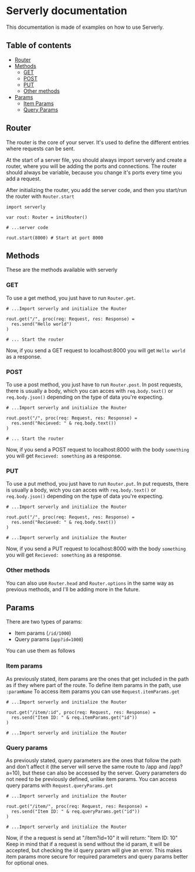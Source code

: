 # Serverly documentation
This documentation is made of examples on how to use Serverly.

## Table of contents
- [Router](#router)
- [Methods](#methods)
    - [GET](#get)
    - [POST](#post)
    - [PUT](#put)
    - [Other methods](#other-methods)
- [Params](#params)
    - [Item Params](#item-params)
    - [Query Params](#query-params)

## Router
The router is the core of your server. It's used to define the different entries where requests can be sent.

At the start of a server file, you should always import serverly and create a router, where you will be adding the ports and connections. The router should always be variable, because you change it's ports every time you add a request.

After initializing the router, you add the server code, and then you start/run the router with `Router.start`
```
import serverly

var rout: Router = initRouter()

# ...server code

rout.start(8000) # Start at port 8000
```


## Methods
These are the methods available with serverly

### GET
To use a get method, you just have to run `Router.get`.
```
# ...Import serverly and initialize the Router

rout.get("/", proc(req: Request, res: Response) = 
  res.send("Hello world")
)

# ... Start the router
```
Now, if you send a GET request to localhost:8000 you will get `Hello world` as a response.

### POST
To use a post method, you just have to run `Router.post`.
In post requests, there is usually a body, which you can acces with `req.body.text()` or `req.body.json()` depending on the type of data you're expecting.
```
# ...Import serverly and initialize the Router

rout.post("/", proc(req: Request, res: Response) = 
  res.send("Recieved: " & req.body.text())
)

# ... Start the router
```
Now, if you send a POST request to localhost:8000 with the body `something` you will get `Recieved: something` as a response.

### PUT
To use a put method, you just have to run `Router.put`.
In put requests, there is usually a body, wich you can acces with `req.body.text()` or `req.body.json()` depending on the type of data you're expecting.
```
# ...Import serverly and initialize the Router

rout.put("/", proc(req: Request, res: Response) = 
  res.send("Recieved: " & req.body.text())
)

# ...Import serverly and initialize the Router
```
Now, if you send a PUT request to localhost:8000 with the body `something` you will get `Recieved: something` as a response.

### Other methods
You can also use `Router.head` and `Router.options` in the same way as previous methods, and I'll be adding more in the future.

## Params
There are two types of params:
- Item params (`/id/1000`)
- Query params (`app?id=1000`)

You can use them as follows

### Item params
As previously stated, item params are the ones that get included in the path as if they where part of the route.
To define item params in the path, use `:paramName`
To access item params you can use `Request.itemParams.get`
```
# ...Import serverly and initialize the Router

rout.get("/item/:id", proc(req: Request, res: Response) = 
  res.send("Item ID: " & req.itemParams.get("id"))
)

# ...Import serverly and initialize the Router
```

### Query params
As previously stated, query parameters are the ones that follow the path and don't affect it (the server will serve the same route to /app and /app?a=10), but these can also be accessed by the server.
Query parameters do not need to be previously defined, unlike item params.
You can access query params with `Request.queryParams.get`
```
# ...Import serverly and initialize the Router

rout.get("/item/", proc(req: Request, res: Response) = 
  res.send("Item ID: " & req.queryParams.get("id"))
)

# ...Import serverly and initialize the Router
```
Now, if the a request is send at "/item?id=10" it will return: "Item ID: 10"
Keep in mind that if a request is send without the id param, it will be accepted, but checking the id query param will give an error. This makes item params more secure for required parameters and query params better for optional ones.